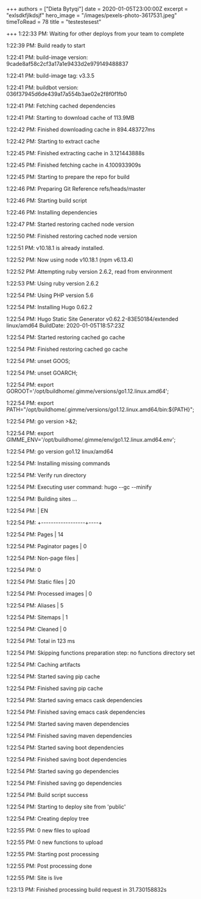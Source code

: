 +++
authors = ["Dieta Bytyqi"]
date = 2020-01-05T23:00:00Z
excerpt = "exlsdkfjlkdsjf"
hero_image = "/images/pexels-photo-3617531.jpeg"
timeToRead = 78
title = "testestesest"

+++
1:22:33 PM: Waiting for other deploys from your team to complete

1:22:39 PM: Build ready to start

1:22:41 PM: build-image version: 9cade8af58c2cf3a17a1e9433d2e979149488837

1:22:41 PM: build-image tag: v3.3.5

1:22:41 PM: buildbot version: 036f37945d6de439a17a554b3ae02e2f8f0f1fb0

1:22:41 PM: Fetching cached dependencies

1:22:41 PM: Starting to download cache of 113.9MB

1:22:42 PM: Finished downloading cache in 894.483727ms

1:22:42 PM: Starting to extract cache

1:22:45 PM: Finished extracting cache in 3.121443888s

1:22:45 PM: Finished fetching cache in 4.100933909s

1:22:45 PM: Starting to prepare the repo for build

1:22:46 PM: Preparing Git Reference refs/heads/master

1:22:46 PM: Starting build script

1:22:46 PM: Installing dependencies

1:22:47 PM: Started restoring cached node version

1:22:50 PM: Finished restoring cached node version

1:22:51 PM: v10.18.1 is already installed.

1:22:52 PM: Now using node v10.18.1 (npm v6.13.4)

1:22:52 PM: Attempting ruby version 2.6.2, read from environment

1:22:53 PM: Using ruby version 2.6.2

1:22:54 PM: Using PHP version 5.6

1:22:54 PM: Installing Hugo 0.62.2

1:22:54 PM: Hugo Static Site Generator v0.62.2-83E50184/extended linux/amd64 BuildDate: 2020-01-05T18:57:23Z

1:22:54 PM: Started restoring cached go cache

1:22:54 PM: Finished restoring cached go cache

1:22:54 PM: unset GOOS;

1:22:54 PM: unset GOARCH;

1:22:54 PM: export GOROOT='/opt/buildhome/.gimme/versions/go1.12.linux.amd64';

1:22:54 PM: export PATH="/opt/buildhome/.gimme/versions/go1.12.linux.amd64/bin:${PATH}";

1:22:54 PM: go version >&2;

1:22:54 PM: export GIMME_ENV='/opt/buildhome/.gimme/env/go1.12.linux.amd64.env';

1:22:54 PM: go version go1.12 linux/amd64

1:22:54 PM: Installing missing commands

1:22:54 PM: Verify run directory

1:22:54 PM: Executing user command: hugo --gc --minify

1:22:54 PM: Building sites …

1:22:54 PM: | EN

1:22:54 PM: +------------------+----+

1:22:54 PM: Pages | 14

1:22:54 PM: Paginator pages | 0

1:22:54 PM: Non-page files |

1:22:54 PM: 0

1:22:54 PM: Static files | 20

1:22:54 PM: Processed images | 0

1:22:54 PM: Aliases | 5

1:22:54 PM: Sitemaps | 1

1:22:54 PM: Cleaned | 0

1:22:54 PM: Total in 123 ms

1:22:54 PM: Skipping functions preparation step: no functions directory set

1:22:54 PM: Caching artifacts

1:22:54 PM: Started saving pip cache

1:22:54 PM: Finished saving pip cache

1:22:54 PM: Started saving emacs cask dependencies

1:22:54 PM: Finished saving emacs cask dependencies

1:22:54 PM: Started saving maven dependencies

1:22:54 PM: Finished saving maven dependencies

1:22:54 PM: Started saving boot dependencies

1:22:54 PM: Finished saving boot dependencies

1:22:54 PM: Started saving go dependencies

1:22:54 PM: Finished saving go dependencies

1:22:54 PM: Build script success

1:22:54 PM: Starting to deploy site from 'public'

1:22:54 PM: Creating deploy tree

1:22:55 PM: 0 new files to upload

1:22:55 PM: 0 new functions to upload

1:22:55 PM: Starting post processing

1:22:55 PM: Post processing done

1:22:55 PM: Site is live

1:23:13 PM: Finished processing build request in 31.730158832s